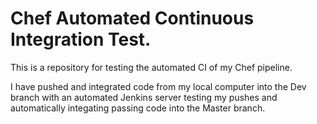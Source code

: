 # Chef Automated Continuous Integration Test.

This is a repository for testing the automated CI of my Chef pipeline. 

I have pushed and integrated code from my local computer into the Dev branch with an automated Jenkins server testing my pushes and automatically integating passing code into the Master branch.

